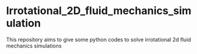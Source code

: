 # Irrotational_2D_fluid_mechanics_simulation
This repository aims to give some python codes to solve irrotational 2d fluid mechanics simulations
